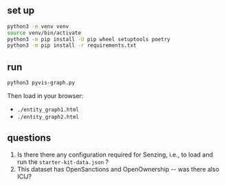

## set up


```bash
python3 -m venv venv
source venv/bin/activate
python3 -m pip install -U pip wheel setuptools poetry
python3 -m pip install -r requirements.txt
```


## run

```bash
python3 pyvis-graph.py
```

Then load in your browser:

  * `./entity_graph1.html`
  * `./entity_graph2.html`


## questions

1. Is there there any configuration required for Senzing, i.e., to load and run the `starter-kit-data.json` ?
2. This dataset has OpenSanctions and OpenOwnership -- was there also ICIJ?
